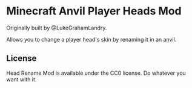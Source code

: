 # Minecraft Anvil Player Heads Mod

Originally built by @LukeGrahamLandry.

Allows you to change a player head's skin by renaming it in an anvil.

## License

Head Rename Mod is available under the CC0 license. Do whatever you want with it. 
